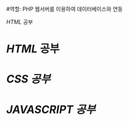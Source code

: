 #역할: PHP 웹서버를 이용하여 데이터베이스와 연동
<a herf="#bookmark"> <p> <em> HTML </em> 공부 </p> </a>

<h1> <a name="bookmark"> <em> HTML </em> 공부 </a> </h1>



<h1> <em> CSS <em> 공부 </h1>


  
<h1> <em> JAVASCRIPT <em> 공부 </h1>
